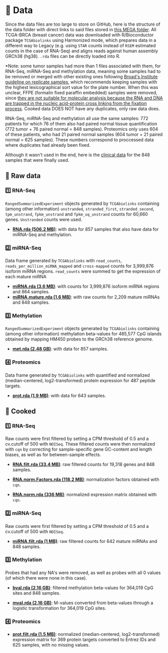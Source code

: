 # :dna: Data

Since the data files are too large to store on GitHub, here is the structure of the data folder with direct links to said files stored in [this MEGA folder](https://mega.nz/folder/Kl8h1LJJ#oactgNw1q3Wwu5qZaLdnkA). All TCGA-BRCA (breast cancer) data was downloaded with R/Bioconductor package `TCGAbiolinks` using Harmonized mode, which prepares data in a different way to Legacy (e.g. using `STAR` counts instead of `RSEM` estimated counts in the case of RNA-Seq) and aligns reads against human assembly GRCh38 (hg38). `.rda` files can be directly loaded into R.

*Note: some tumor samples had more than 1 files associated with them, for RNA-Seq, miRNA-Seq and methylation data, meaning some samples had to be removed or merged with other existing ones following [Broad's Institute guideline on replicate samples](https://gdac.broadinstitute.org/runs/gdc/report_2017_08_02/TCGA-LGG_Replicate_Samples.html), which recommends keeping samples with the highest lexicographical sort value for the plate number. When this was unclear, FFPE (formalin fixed paraffin embedded) samples were removed, since [they are not suitable for molecular analysis because the RNA and DNA are trapped in the nucleic acid-protein cross linking from the fixation process](https://gdac.broadinstitute.org/runs/stddata__2014_04_16/samples_report/FFPE_Cases.html). Cooked data DOES NOT have any duplicates, only raw data does.

RNA-Seq, miRNA-Seq and methylation all use the same samples: 772 patients for which 76 of them also had paired normal tissue quantification (772 tumor + 76 paired normal = 848 samples). Proteomics only uses 604 of these patients, who had 21 paired normal samples (604 tumor + 21 paired normal = 625 samples). These numbers correspond to proccessed data where duplicates had already been fixed.

Although it wasn't used in the end, here is the [clinical data](https://mega.nz/file/v1kRAJrY#iuQLEVNJdpAYbpf3vkNWYPJemNf0eJ2_n_jzQY2TGrU) for the 848 samples that were finally used.


## 🥩 Raw data

### :one: RNA-Seq

`RangedSummarizedExperiment` objects generated by `TCGAbiolinks` containing (among other information) `unstranded`, `stranded_first`, `stranded_second`, `tpm_unstrand`, `fpkm_unstrand` and `fpkm_uq_unstrand` counts for 60,660 genes. `Unstranded` counts were used.

- **[RNA.rda (506.2 MB)](https://mega.nz/file/6lsX0QyQ#BhxdMgi1FXMRclh0uA23dLlLp96E-EVcfCO8SAa2U_A)**: with data for 857 samples that also have data for miRNA-Seq and methylation.

### :two: miRNA-Seq

Data frame generated by `TCGAbiolinks` with `read_counts`, `reads_per_million_miRNA_mapped` and `cross-mapped` counts for 3,999,876 isoform miRNA regions. `read_counts` were summed to get the expression of each mature miRNA

- **[miRNA.rda (3.6 MB)](https://mega.nz/file/ms0XiagK#_qetGXK7kRTigXOpM8FTqQ4UVTTDUmdk_p63cIReueE)**: with counts for 3,999,876 isoform miRNA regions and 864 samples.
- **[miRNA.mature.rda (1.6 MB)](https://mega.nz/file/P88jGYZa#lCXkIbuP4Q0rtufJ3dSYCWQHUdLwJlyOoe-TKEAai2o)**: with raw counts for 2,209 mature miRNAs and 848 samples.

### :three: Methylation

`RangedSummarizedExperiment` objects generated by `TCGAbiolinks` containing (among other information) methylation beta-values for 485,577 CpG islands obtained by mapping HM450 probes to the GRCh38 reference genome.

- **[met.rda (2.48 GB)](https://mega.nz/file/C0N3TaRb#CJmugJQ6-4OeKDhRXG4qxlubuvepJ7Nt1eYRtXSHED8)**: with data for 857 samples.

### :four: Proteomics

Data frame generated by `TCGAbiolinks` with quantified and normalized (median-centered, log2-transformed) protein expression for 487 peptide targets.

- **[prot.rda (1.9 MB)](https://mega.nz/file/78d2yTJZ#JwJG9bAUJ_Uo2WPRfWH2wiK4gy0KZ1TdhdMDdk8TqrY)**: with data for 643 samples.

## 🍖 Cooked

### :one: RNA-Seq

Raw counts were first filtered by setting a CPM threshold of 0.5 and a cv.cutoff of 500 with `NOISeq`. These filtered counts were then normalized with `cqn` by correcting for sample-specific gene GC-content and length biases, as well as for between-sample effects.

- **[RNA.filt.rda (33.4 MB)](https://mega.nz/file/PtFmkboQ#mmNkYK8LpzJpamnlvIxal_0_CLUHJKlH1LLK7TbuCGU)**: raw filtered counts for 19,318 genes and 848 samples.

- **[RNA.norm.Factors.rda (118.2 MB)](https://mega.nz/file/escgiK6Z#ywORrp2BQexBd970EYTSkunqTrHNCgzQWp-g05k7TCo)**: normalization factors obtained with `cqn`. 

- **[RNA.norm.rda (336 MB)](https://mega.nz/file/etFylLYJ#u3JQaeOXBRphTSrswevixvOu5x9rDYpDcqKpGpjXD9o)**: normalized expression matrix obtained with `cqn`. 

### :two: miRNA-Seq

Raw counts were first filtered by setting a CPM threshold of 0.5 and a cv.cutoff of 500 with `NOISeq`.

- **[miRNA.filt.rda (1 MB)](https://mega.nz/file/zpMHWSDJ#etCQsbkIapyNvCmH2oM0pbX__btqzaVsGNJiIFMdMnU)**: raw filtered counts for 642 mature miRNAs and 848 samples.

### :three: Methylation

Probes that had any NA's were removed, as well as probes with all 0 values (of which there were none in this case). 

- **[bval.rda (2.16 GB)](https://mega.nz/file/rp8lDZoK#RJjGWpAnoD-JTHuQwfxWwiD5IeMcgSjbWNuP5pRMh6c)**: filtered methylation beta-values for 364,019 CpG sites and 848 samples.

- **[mval.rda (2.16 GB)](https://mega.nz/file/ToUDHYjL#IXjaW6CwRgy37OOo77kCp1rSq_IC4TeaxkqrrbAyQ2k)**: M-values converted from beta-values through a logistic transformation for 364,019 CpG sites.

### :four: Proteomics

- **[prot.filt.rda (1.5 MB)](https://mega.nz/file/ntsWjLAT#wfDDHQnmI0PKFM1emImYdM3vCMikKGIy9_vGp66auRc)**: normalized (median-centered, log2-transformed) expression matrix for 369 protein targets converted to Entrez IDs and 625 samples, with no missing values.